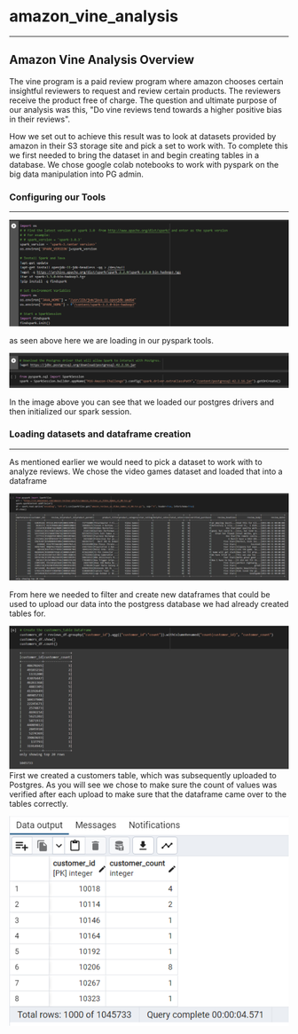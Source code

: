 # amazon_vine_analysis
______________________

## Amazon Vine Analysis Overview
The vine program is a paid review program where amazon chooses certain insightful reviewers to request and review certain products. The reviewers receive the product free of charge. The question and ultimate purpose of our analysis was this, "Do vine reviews tend towards a higher positive bias in their reviews".

How we set out to achieve this result was to look at datasets provided by amazon in their S3 storage site and pick a set to work with. 
To complete this we first needed to bring the dataset in and begin creating tables in a database. We chose google colab notebooks to work with pyspark on the big data manipulation into PG admin. 

### Configuring our Tools
__________________________
![This is an image](https://github.com/Bren42/amazon_vine_analysis/blob/main/images/pyspark_init.png)

as seen above here we are loading in our pyspark tools.

![this is an image](https://github.com/Bren42/amazon_vine_analysis/blob/main/images/postgres_pyspark_init.png)

In the image above you can see that we loaded our postgres drivers and then initialized our spark session.

### Loading datasets and dataframe creation
___________________________________________

As mentioned earlier we would need to pick a dataset to work with to analyze reviews. We chose the video games dataset and loaded that into a dataframe

![This is an image](https://github.com/Bren42/amazon_vine_analysis/blob/main/images/amazon_vg_dataset.png)

From here we needed to filter and create new dataframes that could be used to upload our data into the postgress database we had already created tables for. 

![This is an image](https://github.com/Bren42/amazon_vine_analysis/blob/main/images/customers_table.png)
First we created a customers table, which was subsequently uploaded to Postgres. As you will see we chose to make sure the count of values was verified after each upload to make sure that the dataframe came over to the tables correctly.

![This is an image](https://github.com/Bren42/amazon_vine_analysis/blob/main/images/customers_table_pg.png)
